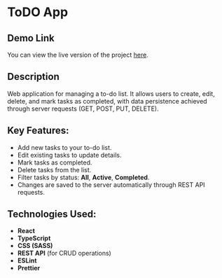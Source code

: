 # ToDO App

## Demo Link
You can view the live version of the project [here](https://vikshiyan.github.io/ToDo-App/).

## Description
Web application for managing a to-do list. It allows users to create, edit, delete, and mark tasks as completed, with data persistence achieved through server requests (GET, POST, PUT, DELETE).

## Key Features:
- Add new tasks to your to-do list.
- Edit existing tasks to update details.
- Mark tasks as completed.
- Delete tasks from the list.
- Filter tasks by status: **All**, **Active**, **Completed**.
- Changes are saved to the server automatically through REST API requests.

## Technologies Used:
- **React**
- **TypeScript**
- **CSS (SASS)**
- **REST API** (for CRUD operations)
- **ESLint**
- **Prettier**

